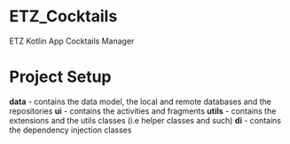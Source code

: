 # ETZ_Cocktails

ETZ Kotlin App Cocktails Manager

# Project Setup

**data** - contains the data model, the local and remote databases and the repositories
**ui** - contains the activities and fragments
**utils** - contains the extensions and the utils classes (i.e helper classes and such)
**di** - contains the dependency injection classes
